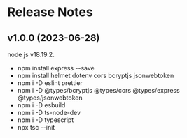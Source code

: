 # Release Notes

## v1.0.0 (2023-06-28)

node js v18.19.2.

- npm install express --save
- npm install helmet dotenv cors bcryptjs jsonwebtoken
- npm i -D eslint prettier
- npm i -D @types/bcryptjs @types/cors @types/express @types/jsonwebtoken
- npm i -D esbuild
- npm i -D ts-node-dev
- npm i -D typescript
- npx tsc --init
